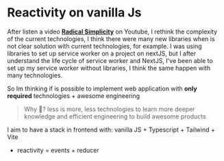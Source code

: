 # Reactivity on vanilla Js

After listen a video [**Radical Simplicity**](https://www.youtube.com/watch?v=xh-iMBOXl6M) on Youtube, I rethink the complexity of the current technologies, I think there were many new libraries when is not clear solution with current technologies, for example. I was using libraries to set up service worker on a project on nextJS, but I after understand the life cycle of service worker and NextJS, I've been able to set up my service worker without libraries, I think the same happen with many technologies.

So Im thinking if is possible to implement web application with **only required** technologies + awesome engineering

> Why 🤔? less is more, less technologies to learn more deeper knowledge and efficient engineering to build awesome products

I aim to have a stack in frontend with: vanilla JS + Typescript + Tailwind + Vite

- reactivity = events + reducer
